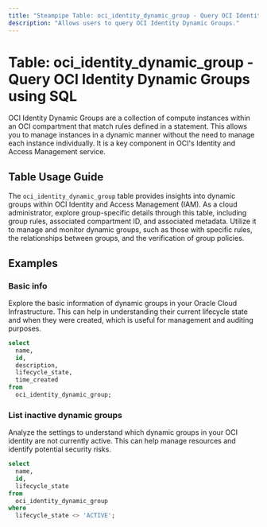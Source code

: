```yaml
---
title: "Steampipe Table: oci_identity_dynamic_group - Query OCI Identity Dynamic Groups using SQL"
description: "Allows users to query OCI Identity Dynamic Groups."
---
```


# Table: oci_identity_dynamic_group - Query OCI Identity Dynamic Groups using SQL

OCI Identity Dynamic Groups are a collection of compute instances within an OCI compartment that match rules defined in a statement. This allows you to manage instances in a dynamic manner without the need to manage each instance individually. It is a key component in OCI's Identity and Access Management service.

## Table Usage Guide

The `oci_identity_dynamic_group` table provides insights into dynamic groups within OCI Identity and Access Management (IAM). As a cloud administrator, explore group-specific details through this table, including group rules, associated compartment ID, and associated metadata. Utilize it to manage and monitor dynamic groups, such as those with specific rules, the relationships between groups, and the verification of group policies.

## Examples

### Basic info
Explore the basic information of dynamic groups in your Oracle Cloud Infrastructure. This can help in understanding their current lifecycle state and when they were created, which is useful for management and auditing purposes.

```sql
select
  name,
  id,
  description,
  lifecycle_state,
  time_created
from
  oci_identity_dynamic_group;
```


### List inactive dynamic groups
Analyze the settings to understand which dynamic groups in your OCI identity are not currently active. This can help manage resources and identify potential security risks.

```sql
select
  name,
  id,
  lifecycle_state
from
  oci_identity_dynamic_group
where
  lifecycle_state <> 'ACTIVE';
```